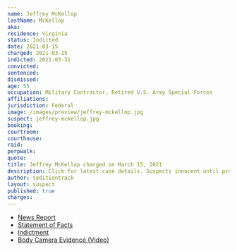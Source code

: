 ```yaml
---
name: Jeffrey McKellop
lastName: McKellop
aka:
residence: Virginia
status: Indicted
date: 2021-03-15
charged: 2021-03-15
indicted: 2021-03-31
convicted: 
sentenced: 
dismissed: 
age: 55
occupation: Military Contractor, Retired U.S. Army Special Forces
affiliations:
jurisdiction: Federal
image: /images/preview/jeffrey-mckellop.jpg
suspect: jeffrey-mckellop.jpg
booking:
courtroom:
courthouse:
raid:
perpwalk:
quote:
title: Jeffrey McKellop charged on March 15, 2021
description: Click for latest case details. Suspects innocent until proven guilty.
author: seditiontrack
layout: suspect
published: true
charges:
---
```

- [News Report](https://www.dailymail.co.uk/news/article-9378829/Former-Special-Forces-soldier-charged-assaulting-police-flag-pole-riot.html)
- [Statement of Facts](https://extremism.gwu.edu/sites/g/files/zaxdzs2191/f/Jeffrey%20McKellop%20Statement%20of%20Facts.pdf)
- [Indictment](https://www.justice.gov/usao-dc/case-multi-defendant/file/1383896/download)
- [Body Camera Evidence (Video)](https://twitter.com/alanfeuer/status/1417552650560749582)
